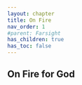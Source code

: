 ```yaml
---
layout: chapter
title: On Fire 
nav_order: 1
#parent: Farsight
has_children: true
has_toc: false
---
```


## On Fire for God